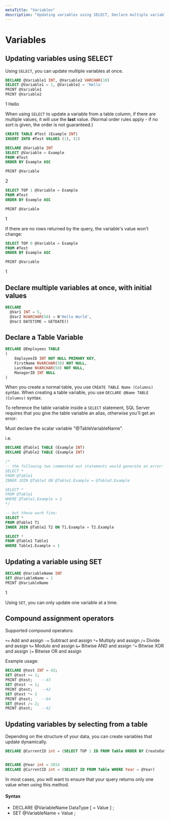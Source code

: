 ```yaml
---
metaTitle: "Variables"
description: "Updating variables using SELECT, Declare multiple variables at once, with initial values, Declare a Table Variable, Updating a variable using SET, Compound assignment operators, Updating variables by selecting from a table"
---
```


# Variables



## Updating variables using SELECT


Using `SELECT`, you can update multiple variables at once.

```sql
DECLARE @Variable1 INT, @Variable2 VARCHAR(10)
SELECT @Variable1 = 1, @Variable2 = 'Hello'
PRINT @Variable1
PRINT @Variable2

```

> 
1
Hello


When using `SELECT` to update a variable from a table column, if there are multiple values, it will use the **last** value. (Normal order rules apply - if no sort is given, the order is not guaranteed.)

```sql
CREATE TABLE #Test (Example INT)
INSERT INTO #Test VALUES (1), (2)

DECLARE @Variable INT
SELECT @Variable = Example
FROM #Test
ORDER BY Example ASC

PRINT @Variable

```

> 
2


```sql
SELECT TOP 1 @Variable = Example
FROM #Test
ORDER BY Example ASC

PRINT @Variable

```

> 
1


If there are no rows returned by the query, the variable's value won't change:

```sql
SELECT TOP 0 @Variable = Example
FROM #Test
ORDER BY Example ASC

PRINT @Variable

```

> 
1




## Declare multiple variables at once, with initial values


```sql
DECLARE 
  @Var1 INT = 5, 
  @Var2 NVARCHAR(50) = N'Hello World', 
  @Var3 DATETIME = GETDATE()

```



## Declare a Table Variable


```sql
DECLARE @Employees TABLE
(
    EmployeeID INT NOT NULL PRIMARY KEY,
    FirstName NVARCHAR(50) NOT NULL,
    LastName NVARCHAR(50) NOT NULL,
    ManagerID INT NULL
)

```

When you create a normal table, you use `CREATE TABLE Name (Columns)` syntax. When creating a table variable, you use `DECLARE @Name TABLE (Columns)` syntax.

To reference the table variable inside a `SELECT` statement, SQL Server requires that you give the table variable an alias, otherwise you'll get an error:

> 
Must declare the scalar variable "@TableVariableName".


i.e.

```sql
DECLARE @Table1 TABLE (Example INT)
DECLARE @Table2 TABLE (Example INT)

/*
-- the following two commented out statements would generate an error:
SELECT *
FROM @Table1
INNER JOIN @Table2 ON @Table1.Example = @Table2.Example

SELECT *
FROM @Table1
WHERE @Table1.Example = 1
*/

-- but these work fine:
SELECT *
FROM @Table1 T1
INNER JOIN @Table2 T2 ON T1.Example = T2.Example

SELECT *
FROM @Table1 Table1
WHERE Table1.Example = 1

```



## Updating a variable using SET


```sql
DECLARE @VariableName INT
SET @VariableName = 1
PRINT @VariableName

```

> 
1


Using `SET`, you can only update one variable at a time.



## Compound assignment operators


Supported compound operators:

> 
`+=` Add and assign
`-=` Subtract and assign
`*=` Multiply and assign
`/=` Divide and assign
`%=` Modulo and assign
`&=` Bitwise AND and assign
`^=` Bitwise XOR and assign
`|=` Bitwise OR and assign


Example usage:

```sql
DECLARE @test INT = 42;
SET @test += 1;
PRINT @test;    --43
SET @test -= 1;
PRINT @test;    --42
SET @test *= 2
PRINT @test;    --84
SET @test /= 2;
PRINT @test;    --42

```



## Updating variables by selecting from a table


Depending on the structure of your data, you can create variables that update dynamically.

```sql
DECLARE @CurrentID int = (SELECT TOP 1 ID FROM Table ORDER BY CreateDate desc)


DECLARE @Year int = 2014
DECLARE @CurrentID int = (SELECT ID FROM Table WHERE Year = @Year)

```

In most cases, you will want to ensure that your query returns only one value when using this method.



#### Syntax


- DECLARE @VariableName DataType [ = Value ] ;
- SET @VariableName = Value ;

